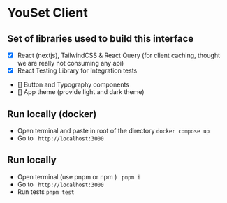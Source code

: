 # YouSet Client

## Set of libraries used to build this interface

- [x] React (nextjs), TailwindCSS & React Query (for client caching, thought we are really not consuming any api)
- [x] React Testing Library for Integration tests
- [] Button and Typography components
- [] App theme (provide light and dark theme)

## Run locally (docker)

- Open terminal and paste in root of the directory ``` docker compose up ```
- Go to ``` http://localhost:3000```

## Run locally 

- Open terminal (use pnpm or npm ) ``` pnpm i```
- Go to ``` http://localhost:3000```
- Run tests ```pnpm test```